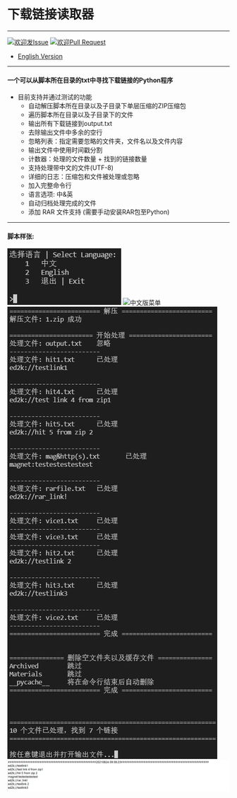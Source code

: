 # 下载链接读取器

----

[1]: https://img.shields.io/badge/Issue-Welcome-brightgreen
[2]: https://github.com/Neurotoxin0/OpenWrt/issues/new
[3]: https://img.shields.io/badge/PRs-Welcome-brightgreen
[4]: https://github.com/Neurotoxin0/OpenWrt/pulls

[![欢迎发Issue][1]][2]
[![欢迎Pull Request][3]][4]
- [English Version](https://github.com/Neurotoxin0/Download_Link_Reader/blob/main/README_EN.md "English Version")

----

#### 一个可以从脚本所在目录的txt中寻找下载链接的Python程序
- 目前支持并通过测试的功能
    * 自动解压脚本所在目录以及子目录下单层压缩的ZIP压缩包
    * 遍历脚本所在目录以及子目录下的文件
    * 输出所有下载链接到output.txt
    * 去除输出文件中多余的空行
    * 忽略列表：指定需要忽略的文件夹，文件名以及文件内容
    * 输出文件中使用时间戳分割
    * 计数器：处理的文件数量 + 找到的链接数量
    * 支持处理带中文的文件(UTF-8)
    * 详细的日志：压缩包和文件被处理或忽略
    * 加入完整命令行
    * 语言选项: 中&英
    * 自动归档处理完成的文件
    * 添加 RAR 文件支持 (需要手动安装RAR包至Python)

----

#### 脚本样张:
![主菜单](Samples/Main_Menu.jpg)
![中文版菜单](Samples/Menj_CN.jpg)
![中文版日志](Samples/Log_CN.jpg)
![输出文件](Samples/Output.jpg)